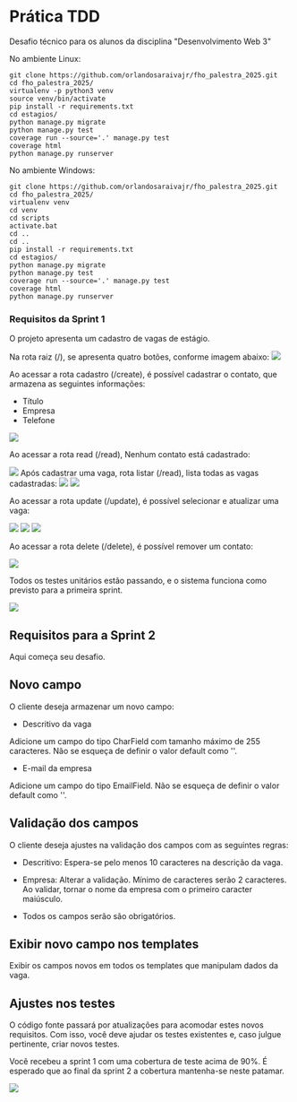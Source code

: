 # Prática TDD

Desafio técnico para os alunos da disciplina "Desenvolvimento Web 3"


No ambiente Linux:

```console
git clone https://github.com/orlandosaraivajr/fho_palestra_2025.git
cd fho_palestra_2025/
virtualenv -p python3 venv
source venv/bin/activate
pip install -r requirements.txt
cd estagios/
python manage.py migrate
python manage.py test
coverage run --source='.' manage.py test 
coverage html
python manage.py runserver
```

No ambiente Windows:

```console
git clone https://github.com/orlandosaraivajr/fho_palestra_2025.git
cd fho_palestra_2025/
virtualenv venv
cd venv
cd scripts
activate.bat
cd ..
cd ..
pip install -r requirements.txt
cd estagios/
python manage.py migrate
python manage.py test
coverage run --source='.' manage.py test 
coverage html
python manage.py runserver

```

### Requisitos da Sprint 1

O projeto apresenta um cadastro de vagas de estágio. 

Na rota raiz (/), se apresenta quatro botões, conforme imagem abaixo:
<img src="img/index.png">

Ao acessar a rota cadastro (/create), é possível cadastrar o contato, que armazena as seguintes informações:

- Título
- Empresa
- Telefone

<img src="img/create.png">

Ao acessar a rota read (/read), Nenhum contato está cadastrado:

<img src="img/read_1.png">
Após cadastrar uma vaga, rota listar (/read), lista todas as vagas cadastradas:
<img src="img/read_2.png">
<img src="img/read_3.png">

Ao acessar a rota update (/update), é possível selecionar e atualizar uma vaga:

<img src="img/update_1.png">
<img src="img/update_2.png">
<img src="img/update_3.png">

Ao acessar a rota delete (/delete), é possível remover um contato:

<img src="img/delete_1.png">

Todos os testes unitários estão passando, e o sistema funciona como previsto para a primeira sprint.

<img src="img/cobertura_testes.png">

## Requisitos para a Sprint 2

Aqui começa seu desafio. 


## Novo campo
O cliente deseja armazenar um novo campo:

+ Descritivo da vaga

Adicione um campo do tipo CharField com tamanho máximo de 255 caracteres. Não se esqueça de definir o valor default como ''.

+ E-mail da empresa

Adicione um campo do tipo EmailField. Não se esqueça de definir o valor default como ''.



## Validação dos campos

O cliente deseja ajustes na validação dos campos com as seguintes regras:

+ Descritivo: Espera-se pelo menos 10 caracteres na descrição da vaga.

+ Empresa: Alterar a validação. Mínimo de caracteres serão 2 caracteres. Ao validar, tornar o nome da empresa com o primeiro caracter maiúsculo.

+ Todos os campos serão são obrigatórios.

## Exibir novo campo nos templates

Exibir os campos novos em todos os templates que manipulam dados da vaga.


## Ajustes nos testes

O código fonte passará por atualizações para acomodar estes novos requisitos. Com isso, você deve ajudar os testes existentes e, caso julgue pertinente, criar novos testes.

Você recebeu a sprint 1 com uma cobertura de teste acima de 90%. É esperado que ao final da sprint 2 a cobertura mantenha-se neste patamar.

<img src="img/cobertura_testes.png">